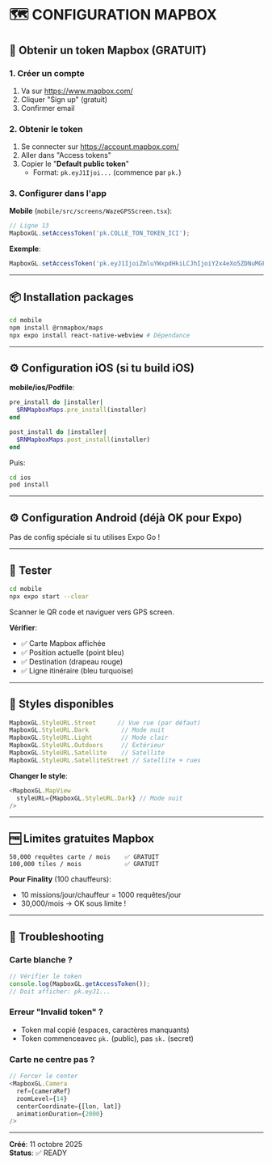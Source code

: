 # 🗺️ CONFIGURATION MAPBOX

## 📝 Obtenir un token Mapbox (GRATUIT)

### 1. Créer un compte

1. Va sur https://www.mapbox.com/
2. Cliquer "Sign up" (gratuit)
3. Confirmer email

### 2. Obtenir le token

1. Se connecter sur https://account.mapbox.com/
2. Aller dans "Access tokens"
3. Copier le "**Default public token**"
   - Format: `pk.eyJ1Ijoi...` (commence par `pk.`)

### 3. Configurer dans l'app

**Mobile** (`mobile/src/screens/WazeGPSScreen.tsx`):
```typescript
// Ligne 13
MapboxGL.setAccessToken('pk.COLLE_TON_TOKEN_ICI');
```

**Exemple**:
```typescript
MapboxGL.setAccessToken('pk.eyJ1IjoiZmluYWxpdHkiLCJhIjoiY2x4eXo5ZDNuMGFiYTJxcGc2dTR6YzBnYiJ9.abc123...');
```

---

## 📦 Installation packages

```bash
cd mobile
npm install @rnmapbox/maps
npx expo install react-native-webview # Dépendance
```

---

## ⚙️ Configuration iOS (si tu build iOS)

**mobile/ios/Podfile**:
```ruby
pre_install do |installer|
  $RNMapboxMaps.pre_install(installer)
end

post_install do |installer|
  $RNMapboxMaps.post_install(installer)
end
```

Puis:
```bash
cd ios
pod install
```

---

## ⚙️ Configuration Android (déjà OK pour Expo)

Pas de config spéciale si tu utilises Expo Go !

---

## 🧪 Tester

```bash
cd mobile
npx expo start --clear
```

Scanner le QR code et naviguer vers GPS screen.

**Vérifier**:
- ✅ Carte Mapbox affichée
- ✅ Position actuelle (point bleu)
- ✅ Destination (drapeau rouge)
- ✅ Ligne itinéraire (bleu turquoise)

---

## 🎨 Styles disponibles

```typescript
MapboxGL.StyleURL.Street      // Vue rue (par défaut)
MapboxGL.StyleURL.Dark         // Mode nuit
MapboxGL.StyleURL.Light        // Mode clair
MapboxGL.StyleURL.Outdoors     // Extérieur
MapboxGL.StyleURL.Satellite    // Satellite
MapboxGL.StyleURL.SatelliteStreet // Satellite + rues
```

**Changer le style**:
```typescript
<MapboxGL.MapView
  styleURL={MapboxGL.StyleURL.Dark} // Mode nuit
/>
```

---

## 🆓 Limites gratuites Mapbox

```
50,000 requêtes carte / mois    ✅ GRATUIT
100,000 tiles / mois            ✅ GRATUIT
```

**Pour Finality** (100 chauffeurs):
- 10 missions/jour/chauffeur = 1000 requêtes/jour
- 30,000/mois → OK sous limite !

---

## 🔧 Troubleshooting

### Carte blanche ?
```typescript
// Vérifier le token
console.log(MapboxGL.getAccessToken());
// Doit afficher: pk.eyJ1...
```

### Erreur "Invalid token" ?
- Token mal copié (espaces, caractères manquants)
- Token commenceavec `pk.` (public), pas `sk.` (secret)

### Carte ne centre pas ?
```typescript
// Forcer le center
<MapboxGL.Camera
  ref={cameraRef}
  zoomLevel={14}
  centerCoordinate={[lon, lat]}
  animationDuration={2000}
/>
```

---

**Créé**: 11 octobre 2025  
**Status**: ✅ READY  

